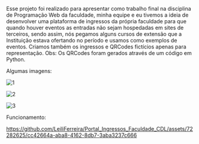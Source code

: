 Esse projeto foi realizado para apresentar como trabalho final na disciplina de Programação Web da faculdade, minha equipe e eu tivemos a ideia de desenvolver uma plataforma de ingressos da própria faculdade para que quando houver eventos as entradas não sejam hospedadas em sites de terceiros, sendo assim, nós pegamos alguns cursos de extensão que a Instituição estava ofertando no período e usamos como exemplos de eventos. Criamos também os ingressos e QRCodes fictícios apenas para representação. Obs: Os QRCodes foram gerados através de um código em Python. 

Algumas imagens: 

![1](https://github.com/LeiliFerreira/Portal_Ingressos_Faculdade_CDL/assets/72282625/a217139f-cff1-47eb-a87f-b5aabc84e007)

![2](https://github.com/LeiliFerreira/Portal_Ingressos_Faculdade_CDL/assets/72282625/9ecbe961-6a09-4ade-941d-f2a71f6c43f5)

![3](https://github.com/LeiliFerreira/Portal_Ingressos_Faculdade_CDL/assets/72282625/9662087f-dfd9-4d88-9ea8-fdfa9423b4a4)

Funcionamento: 

https://github.com/LeiliFerreira/Portal_Ingressos_Faculdade_CDL/assets/72282625/cc42664a-aba8-4162-8db7-3aba3237c666


